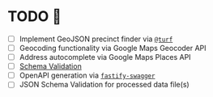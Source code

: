 # TODO 🚧

- [ ] Implement GeoJSON precinct finder via [`@turf`](https://www.npmjs.com/package/@turf/boolean-point-in-polygon)
- [ ] Geocoding functionality via Google Maps Geocoder API
- [ ] Address autocomplete via Google Maps Places API
- [ ] [Schema Validation](https://www.fastify.io/docs/latest/Validation-and-Serialization/)
- [ ] OpenAPI generation via [`fastify-swagger`](https://github.com/fastify/fastify-swagger)
- [ ] JSON Schema Validation for processed data file(s)
